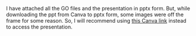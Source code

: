 I have attached all the GO files and the presentation in pptx form. But, while downloading the ppt from Canva to pptx form, some images were off the frame for some reason. So, I will recommend using [this Canva link](https://www.canva.com/design/DAGiwwuxlig/WHN6aHL2r2Gxy0CWrkdewQ/edit?utm_content=DAGiwwuxlig&utm_campaign=designshare&utm_medium=link2&utm_source=sharebutton) instead to access the presentation.
